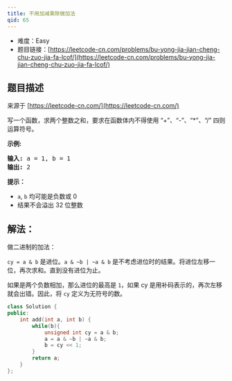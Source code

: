 ```yaml
---
title: 不用加减乘除做加法
qid: 65
---
```



- 难度：Easy
- 题目链接：[https://leetcode-cn.com/problems/bu-yong-jia-jian-cheng-chu-zuo-jia-fa-lcof/](https://leetcode-cn.com/problems/bu-yong-jia-jian-cheng-chu-zuo-jia-fa-lcof/)


## 题目描述

来源于 [https://leetcode-cn.com/](https://leetcode-cn.com/)

<p>写一个函数，求两个整数之和，要求在函数体内不得使用 &ldquo;+&rdquo;、&ldquo;-&rdquo;、&ldquo;*&rdquo;、&ldquo;/&rdquo; 四则运算符号。</p>



<p><strong>示例:</strong></p>

<pre><strong>输入:</strong> a = 1, b = 1
<strong>输出:</strong> 2</pre>



<p><strong>提示：</strong></p>

<ul>
	<li><code>a</code>,&nbsp;<code>b</code>&nbsp;均可能是负数或 0</li>
	<li>结果不会溢出 32 位整数</li>
</ul>


## 解法：

做二进制的加法：

`cy = a & b` 是进位。`a & ~b | ~a & b` 是不考虑进位时的结果。将进位左移一位，再次求和。直到没有进位为止。

如果是两个负数相加，那么进位的最高是 `1`，如果 cy 是用补码表示的，再次左移就会出错。因此，将 `cy` 定义为无符号的数。


```c++
class Solution {
public:
    int add(int a, int b) {
        while(b){
            unsigned int cy = a & b;
            a = a & ~b | ~a & b;
            b = cy << 1;
        }
        return a;
    }
};
```